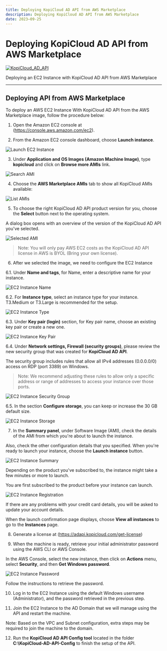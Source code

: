 ```yaml
---
title: Deploying KopiCloud AD API from AWS Marketplace
description: Deploying KopiCloud AD API from AWS Marketplace
date: 2023–09-25
---
```


# Deploying KopiCloud AD API from AWS Marketplace
[![KopiCloud_AD_API](https://img.shields.io/badge/kopiCloud_ad-v1.0+-blueviolet.svg)](https://adapi.kopicloud.com)

Deploying an EC2 Instance with KopiCloud AD API from AWS Marketplace

----

## Deploying API from AWS Marketplace

To deploy an AWS EC2 Instance With KopiCloud AD API from the AWS Marketplace image, follow the procedure below:


1) Open the Amazon EC2 console at (https://console.aws.amazon.com/ec2).


2) From the Amazon EC2 console dashboard, choose **Launch instance**.

![Launch EC2 Instance](https://adapihelp.kopicloud.com/assets/marketplace/aws-marketplace-01.png) 


3) Under **Application and OS Images (Amazon Machine Image)**, type **kopicloud** and click on **Browse more AMIs** link.

![Search AMI](https://adapihelp.kopicloud.com/assets/marketplace/aws-marketplace-02.png) 


4) Choose the **AWS Marketplace AMIs** tab to show all KopiCloud AMIs available:

![List AMIs](https://adapihelp.kopicloud.com/assets/marketplace/aws-marketplace-03.png) 


5) To choose the right KopiCloud AD API product version for you, choose the **Select** button next to the operating system.

A dialog box opens with an overview of the version of the KopiCloud AD API you've selected.

![Selected AMI](https://adapihelp.kopicloud.com/assets/marketplace/aws-marketplace-04.png) 

> Note: You will only pay AWS EC2 costs as the KopiCloud AD API license in AWS is BYOL (Bring your own license).


6. After we selected the image, we need to configure the EC2 Instance

6.1. Under **Name and tags**, for Name, enter a descriptive name for your instance.

![EC2 Instance Name](https://adapihelp.kopicloud.com/assets/marketplace/aws-marketplace-05.png)

6.2. For **Instance type**, select an instance type for your instance. T3.Medium or T3.Large is recommended for the setup.

![EC2 Instance Type](https://adapihelp.kopicloud.com/assets/marketplace/aws-marketplace-06.png)

6.3. Under **Key pair (login)** section, for Key pair name, choose an existing key pair or create a new one.

![EC2 Instance Key Pair](https://adapihelp.kopicloud.com/assets/marketplace/aws-marketplace-07.png)

6.4. Under **Network settings, Firewall (security groups)**, please review the new security group that was created for **KopiCloud AD API**.

The security group includes rules that allow all IPv4 addresses (0.0.0.0/0) access on RDP (port 3389) on Windows.

> Note: We recommend adjusting these rules to allow only a specific address or range of addresses to access your instance over those ports.

![EC2 Instance Security Group](https://adapihelp.kopicloud.com/assets/marketplace/aws-marketplace-08.png)

6.5. In the section **Configure storage**, you can keep or increase the 30 GB default size.

![EC2 Instance Storage](https://adapihelp.kopicloud.com/assets/marketplace/aws-marketplace-09.png)


7. In the **Summary panel**, under Software Image (AMI), check the details of the AMI from which you're about to launch the instance.

Also, check the other configuration details that you specified. When you're ready to launch your instance, choose the **Launch instance** button.

![EC2 Instance Summary](https://adapihelp.kopicloud.com/assets/marketplace/aws-marketplace-10.png)

Depending on the product you've subscribed to, the instance might take a few minutes or more to launch.

You are first subscribed to the product before your instance can launch.

![EC2 Instance Registration](https://adapihelp.kopicloud.com/assets/marketplace/aws-marketplace-11.png)

If there are any problems with your credit card details, you will be asked to update your account details.

When the launch confirmation page displays, choose **View all instances** to go to the **Instances** page.


8. Generate a license at (https://adapi.kopicloud.com/get-license)


9. When the machine is ready, retrieve your initial administrator password using the AWS CLI or AWS Console.

In the AWS Console, select the new instance, then click on **Actions** menu, select **Security**, and then **Get Windows password**.

![EC2 Instance Password](https://adapihelp.kopicloud.com/assets/marketplace/aws-marketplace-12.png)

Follow the instructions to retrieve the password.


10. Log in to the EC2 Instance using the default Windows username (Administrator), and the password retrieved in the previous step.


11. Join the EC2 Instance to the AD Domain that we will manage using the API and restart the machine.

Note: Based on the VPC and Subnet configuration, extra steps may be required to join the machine to the domain.


12. Run the **KopiCloud AD API Config tool** located in the folder **C:\KopiCloud-AD-API-Config** to finish the setup of the API.
